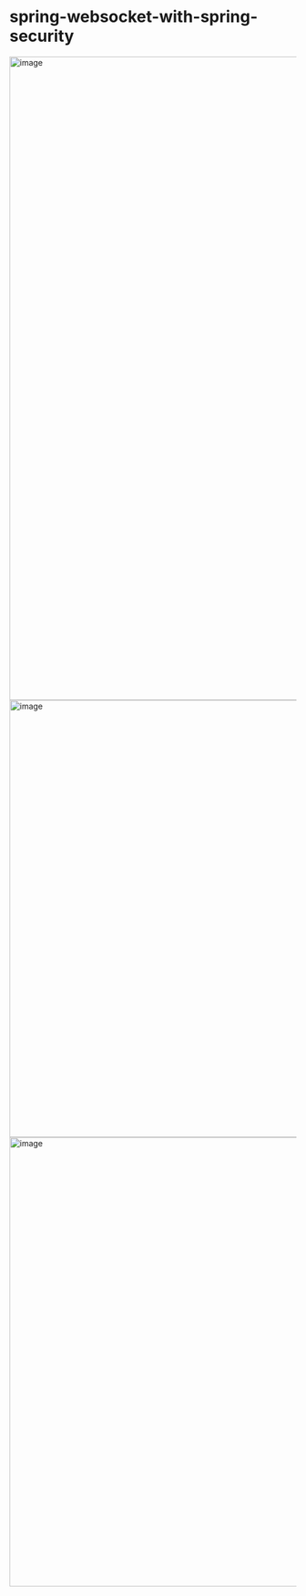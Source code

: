 # spring-websocket-with-spring-security

<img width="1129" alt="image" src="https://github.com/phjppo0918/spring-websocket-with-spring-security/assets/55674648/99fc1c26-3fad-4e0d-8a32-53fd847e0fe5">
<img width="767" alt="image" src="https://github.com/phjppo0918/spring-websocket-with-spring-security/assets/55674648/a32e98bc-f4cf-4c61-b7f5-9bb108d65f49">

<img width="788" alt="image" src="https://github.com/phjppo0918/spring-websocket-with-spring-security/assets/55674648/eabc9e6c-619e-47f0-883f-2ce5e3830711">

